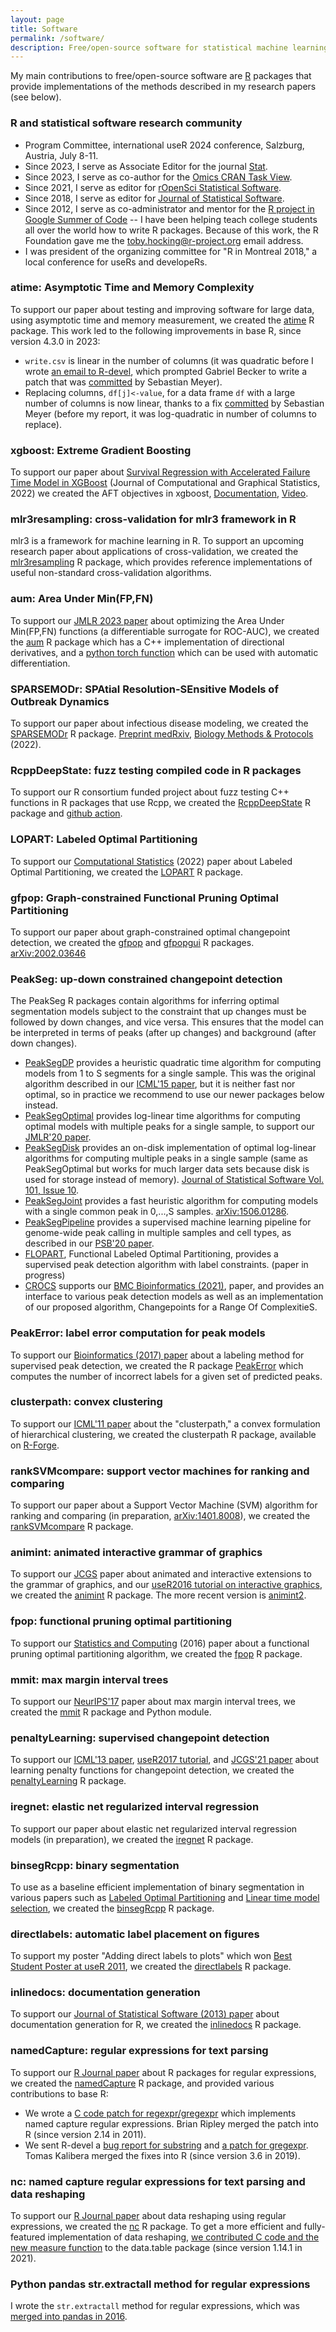 ```yaml
---
layout: page
title: Software
permalink: /software/
description: Free/open-source software for statistical machine learning and data visualization 
---
```


My main contributions to free/open-source software are
[R](http://r-project.org) packages that provide implementations of the
methods described in my research papers (see below). 

### R and statistical software research community

- Program Committee, international useR 2024 conference, Salzburg,
  Austria, July 8-11.
- Since 2023, I serve as Associate Editor for the journal
  [Stat](https://onlinelibrary.wiley.com/page/journal/20491573/homepage/editorialboard.html).
- Since 2023, I serve as co-author for the [Omics CRAN Task
  View](https://cran.r-project.org/web/views/Omics.html).
- Since 2021, I serve as editor for [rOpenSci Statistical
  Software](https://ropensci.org/stat-software-review/).
- Since 2018, I serve as editor for [Journal of Statistical
  Software](https://www.jstatsoft.org/about/editorialTeam).
- Since 2012, I serve as co-administrator and mentor for the
  [R project in Google Summer of Code](https://github.com/rstats-gsoc/)
  -- I have been helping teach college students all over the world how
  to write R packages. Because of this work, the R Foundation gave me
  the [toby.hocking@r-project.org](mailto:toby.hocking@r-project.org)
  email address.
- I was president of the organizing committee for "R in Montreal 2018,"
  a local conference for useRs and developeRs.

### atime: Asymptotic Time and Memory Complexity

To support our paper about testing and improving software for large
data, using asymptotic time and memory measurement, we created the
[atime](https://github.com/tdhock/atime) R package. This work led to
the following improvements in base R, since version 4.3.0 in 2023:
- `write.csv` is linear in the number of columns (it was quadratic
  before I wrote [an email to
  R-devel](https://stat.ethz.ch/pipermail/r-devel/2023-March/082506.html),
  which prompted Gabriel Becker to write a patch that was
  [committed](https://github.com/wch/r-source/commit/bc9f8a0f383fbad3fff26db7b554f0b827524d23)
  by Sebastian Meyer).
- Replacing columns, `df[j]<-value`, for a data frame `df` with a
  large number of columns is now linear, thanks to a fix
  [committed](https://github.com/wch/r-source/commit/008cb90ef7623976a217dd84d50d5f5fd1a9f222)
  by Sebastian Meyer (before my report, it was log-quadratic in number
  of columns to replace).

### xgboost: Extreme Gradient Boosting

To support our paper about [Survival Regression with Accelerated
Failure Time Model in
XGBoost](https://www.tandfonline.com/doi/full/10.1080/10618600.2022.2067548)
(Journal of Computational and Graphical Statistics, 2022) we created
the AFT objectives in xgboost,
[Documentation](https://xgboost.readthedocs.io/en/latest/tutorials/aft_survival_analysis.html),
[Video](https://www.youtube.com/watch?v=HuWRnzgGuIo).

### mlr3resampling: cross-validation for mlr3 framework in R

mlr3 is a framework for machine learning in R. To support an upcoming
research paper about applications of cross-validation, we created the
[mlr3resampling](https://github.com/tdhock/mlr3resampling) R package,
which provides reference implementations of useful non-standard
cross-validation algorithms.
   
### aum: Area Under Min(FP,FN)

To support our [JMLR 2023
paper](https://jmlr.org/papers/v24/21-0751.html) about optimizing the
Area Under Min(FP,FN) functions (a differentiable surrogate for
ROC-AUC), we created the [aum](https://github.com/tdhock/aum) R
package which has a C++ implementation of directional derivatives, and
a [python torch
function](https://tdhock.github.io/blog/2022/torch-auto-grad-non-diff/)
which can be used with automatic differentiation.

### SPARSEMODr: SPAtial Resolution-SEnsitive Models of Outbreak Dynamics

To support our paper about infectious disease modeling, we created the
[SPARSEMODr](https://github.com/NAU-CCL/SPARSEMODr/) R
package. [Preprint
medRxiv](https://www.medrxiv.org/content/10.1101/2021.05.13.21256216v1),
[Biology Methods &
Protocols](https://academic.oup.com/biomethods/advance-article/doi/10.1093/biomethods/bpac022/6680179)
(2022).

### RcppDeepState: fuzz testing compiled code in R packages

To support our R consortium funded project about fuzz testing C++
functions in R packages that use Rcpp, we created the
[RcppDeepState](https://github.com/FabrizioSandri/RcppDeepState) R
package and [github
action](https://github.com/FabrizioSandri/RcppDeepState-action).

### LOPART: Labeled Optimal Partitioning

To support our [Computational Statistics](https://rdcu.be/cQ8qM)
(2022) paper about Labeled Optimal Partitioning, we created the
[LOPART](https://github.com/tdhock/LOPART) R package.

### gfpop: Graph-constrained Functional Pruning Optimal Partitioning

To support our paper about graph-constrained optimal changepoint
detection, we created the [gfpop](https://github.com/vrunge/gfpop) and
[gfpopgui](https://github.com/julianstanley/gfpopgui) R
packages. [arXiv:2002.03646](https://arxiv.org/abs/2002.03646)

### PeakSeg: up-down constrained changepoint detection

The PeakSeg R packages contain algorithms for inferring optimal
segmentation models subject to the constraint that up changes must be
followed by down changes, and vice versa. This ensures that the model
can be interpreted in terms of peaks (after up changes) and background
(after down changes). 

- [PeakSegDP](https://CRAN.R-project.org/package=PeakSegDP) provides a
  heuristic quadratic time algorithm for computing models from 1 to S
  segments for a single sample. This was the original algorithm
  described in our
  [ICML'15 paper](http://jmlr.org/proceedings/papers/v37/hocking15.html),
  but it is neither fast nor optimal, so in practice we recommend to
  use our newer packages below instead.
- [PeakSegOptimal](https://CRAN.R-project.org/package=PeakSegOptimal)
  provides log-linear time algorithms for computing optimal models
  with multiple peaks for a single sample, to support our [JMLR'20
  paper](http://jmlr.org/papers/v21/18-843.html).
- [PeakSegDisk](https://github.com/tdhock/PeakSegDisk) provides an
  on-disk implementation of optimal log-linear algorithms for
  computing multiple peaks in a single sample (same as PeakSegOptimal
  but works for much larger data sets because disk is used for storage
  instead of memory).
  [Journal of Statistical
  Software Vol. 101, Issue
  10](https://www.jstatsoft.org/article/view/v101i10).
- [PeakSegJoint](https://CRAN.R-project.org/package=PeakSegJoint) provides a
  fast heuristic algorithm for computing models with a single common
  peak in 0,...,S
  samples. [arXiv:1506.01286](https://arxiv.org/abs/1506.01286).
- [PeakSegPipeline](https://github.com/tdhock/PeakSegPipeline)
  provides a supervised machine learning pipeline for genome-wide peak
  calling in multiple samples and cell types, as described in our
  [PSB'20
  paper](http://psb.stanford.edu/psb-online/proceedings/psb20/Hocking.pdf).
- [FLOPART](https://github.com/tdhock/FLOPART), Functional Labeled
  Optimal Partitioning, provides a supervised peak detection algorithm
  with label constraints. (paper in progress)
- [CROCS](https://github.com/aLiehrmann/CROCS) supports our [BMC
  Bioinformatics
  (2021)](https://bmcbioinformatics.biomedcentral.com/articles/10.1186/s12859-021-04221-5),
  paper, and provides an interface to various peak detection models as
  well as an implementation of our proposed algorithm, Changepoints
  for a Range Of
  ComplexitieS.

### PeakError: label error computation for peak models

To support our
[Bioinformatics (2017)
paper](https://www.ncbi.nlm.nih.gov/pubmed/27797775) about a labeling method for supervised peak detection, we
created the R package
[PeakError](https://CRAN.R-project.org/package=PeakError) which computes
the number of incorrect labels for a given set of predicted peaks.

### clusterpath: convex clustering

To support our
[ICML'11 paper](http://www.icml-2011.org/papers/419_icmlpaper.pdf)
about the "clusterpath," a convex formulation of hierarchical
clustering, we created the clusterpath R package, available on
[R-Forge](http://clusterpath.r-forge.r-project.org/). 

### rankSVMcompare: support vector machines for ranking and comparing

To support our
paper about a Support Vector Machine (SVM) algorithm
for ranking and comparing (in preparation,
[arXiv:1401.8008](http://arxiv.org/abs/1401.8008)), we created the
[rankSVMcompare](https://github.com/tdhock/rankSVMcompare) R package.

### animint: animated interactive grammar of graphics

To support our
[JCGS](https://amstat.tandfonline.com/doi/full/10.1080/10618600.2018.1513367)
paper about animated and interactive extensions to the grammar of
graphics, and our [useR2016 tutorial on interactive
graphics](https://github.com/tdhock/interactive-tutorial), we created
the [animint](https://github.com/tdhock/animint) R package. The more
recent version is [animint2](https://github.com/tdhock/animint2).

### fpop: functional pruning optimal partitioning

To support our
[Statistics and Computing](https://link.springer.com/article/10.1007/s11222-016-9636-3)
(2016) paper about a functional pruning optimal
partitioning algorithm, we created the
[fpop](https://r-forge.r-project.org/R/?group_id=1851) R package.

### mmit: max margin interval trees

To support our
[NeurIPS'17](http://papers.nips.cc/paper/7080-maximum-margin-interval-trees)
paper about max margin interval trees, we created the
[mmit](https://github.com/aldro61/mmit) R package and Python module.

### penaltyLearning: supervised changepoint detection

To support our [ICML'13
paper](http://proceedings.mlr.press/v28/hocking13.html), [useR2017
tutorial](https://rcdata.nau.edu/genomic-ml/change-tutorial/Supervised.html),
and [JCGS'21
paper](https://amstat.tandfonline.com/doi/full/10.1080/10618600.2021.2000422)
about learning penalty functions for changepoint detection, we created
the
[penaltyLearning](https://CRAN.R-project.org/package=penaltyLearning)
R package.

### iregnet: elastic net regularized interval regression

To support our paper about elastic net regularized interval regression
models (in preparation), we created the
[iregnet](https://github.com/anujkhare/iregnet) R package.

### binsegRcpp: binary segmentation

To use as a baseline efficient implementation of binary segmentation
in various papers such as [Labeled Optimal
Partitioning](https://rdcu.be/cQ8qM) and [Linear time model
selection](https://amstat.tandfonline.com/doi/full/10.1080/10618600.2021.2000422), we created the
[binsegRcpp](https://cloud.r-project.org/web/packages/binsegRcpp/) R
package.

### directlabels: automatic label placement on figures

To support my poster "Adding direct labels to plots" which won
[Best Student Poster at useR 2011](https://www.r-project.org/conferences/useR-2011/),
we created the
[directlabels](https://CRAN.R-project.org/package=directlabels) R
package.

### inlinedocs: documentation generation

To support our
[Journal of Statistical Software (2013) paper](https://www.jstatsoft.org/article/view/v054i06)
about documentation generation for R, we created the
[inlinedocs](https://CRAN.R-project.org/package=inlinedocs) R package.

### namedCapture: regular expressions for text parsing

To support our [R Journal
paper](https://journal.r-project.org/archive/2019/RJ-2019-050/index.html)
about R packages for regular expressions, we created the
[namedCapture](https://CRAN.R-project.org/package=namedCapture) R
package, and provided various contributions to base R:

* We wrote a [C code patch for
  regexpr/gregexpr](https://bugs.r-project.org/bugzilla3/show_bug.cgi?id=14518)
  which implements named capture regular expressions. Brian
  Ripley merged the patch into R (since version 2.14 in 2011).
* We sent R-devel a [bug report for
  substring](https://stat.ethz.ch/pipermail/r-devel/2019-February/077393.html)
  and [a patch for
  gregexpr](https://stat.ethz.ch/pipermail/r-devel/2019-February/077315.html). Tomas
  Kalibera merged the fixes into R (since version 3.6 in 2019).

### nc: named capture regular expressions for text parsing and data reshaping

To support our [R Journal paper](https://journal.r-project.org/archive/2021/RJ-2021-029/index.html)
about data reshaping using regular expressions, we created the
[nc](https://CRAN.R-project.org/package=nc) R package. To get a more
efficient and fully-featured implementation of data reshaping, [we
contributed C code and the new measure
function](https://github.com/Rdatatable/data.table/pull/4731) to the
data.table package (since version 1.14.1 in 2021).

### Python pandas str.extractall method for regular expressions

I wrote the `str.extractall` method for regular expressions, which was
[merged into pandas in 2016](https://github.com/pandas-dev/pandas/pull/11386).

